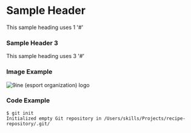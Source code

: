 # Sample Header

This sample heading uses 1 '#'

### Sample Header 3

This sample heading uses 3 '#'

### Image Example

![9ine (esport organization) logo](https://img-cdn.hltv.org/teamlogo/BGC4LXlC8s4W0xWyelk2BI.png?ixlib=java-2.1.0&w=100&s=d7c215c893f546cf02505252ba744698)


### Code Example 
```
$ git init
Initialized empty Git repository in /Users/skills/Projects/recipe-repository/.git/
```
